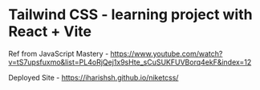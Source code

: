 # Tailwind CSS - learning project with React + Vite

Ref from JavaScript Mastery -
https://www.youtube.com/watch?v=tS7upsfuxmo&list=PL4oRjQej1x9sHte_sCuSUKFUVBorq4ekF&index=12

Deployed Site - 
https://iharishsh.github.io/niketcss/
